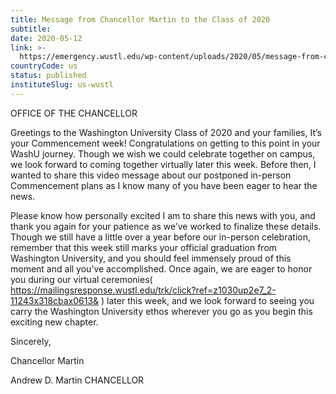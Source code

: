 ```yaml
---
title: Message from Chancellor Martin to the Class of 2020
subtitle: 
date: 2020-05-12
link: >-
  https://emergency.wustl.edu/wp-content/uploads/2020/05/message-from-chancellor-martin-5-12-20.pdf
countryCode: us
status: published
instituteSlug: us-wustl
---
```

OFFICE OF THE CHANCELLOR

Greetings to the Washington University Class of 2020 and your families, It’s your Commencement week! Congratulations on getting to this point in your WashU journey. Though we wish we could celebrate together on campus, we look forward to coming together virtually later this week. Before then, I wanted to share this video message about our postponed in-person Commencement plans as I know many of you have been eager to hear the news.

Please know how personally excited I am to share this news with you, and thank you again for your patience as we’ve worked to finalize these details. Though we still have a little over a year before our in-person celebration, remember that this week still marks your official graduation from Washington University, and you should feel immensely proud of this moment and all you’ve accomplished. Once again, we are eager to honor you during our virtual ceremonies( https://mailingsresponse.wustl.edu/trk/click?ref=z1030up2e7_2-11243x318cbax0613& ) later this week, and we look forward to seeing you carry the Washington University ethos wherever you go as you begin this exciting new chapter.

Sincerely,

Chancellor Martin

Andrew D. Martin
CHANCELLOR